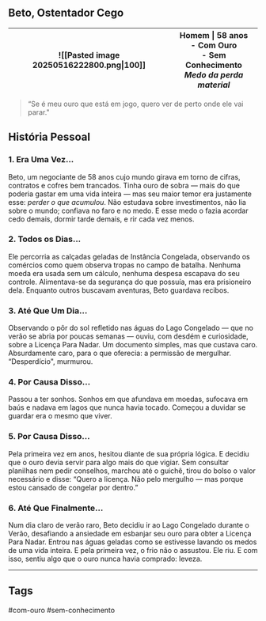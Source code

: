 ## Beto, Ostentador Cego
| ![[Pasted image 20250516222800.png\|100]] | Homem \| 58 anos<br>- Com Ouro<br>- Sem Conhecimento<br>*Medo da perda material* |
| ----------------------------------------- | -------------------------------------------------------------------------------- |
> “Se é meu ouro que está em jogo, quero ver de perto onde ele vai parar."
## História Pessoal
### 1. Era Uma Vez...
Beto, um negociante de 58 anos cujo mundo girava em torno de cifras, contratos e cofres bem trancados. Tinha ouro de sobra — mais do que poderia gastar em uma vida inteira — mas seu maior temor era justamente esse: _perder o que acumulou_. Não estudava sobre investimentos, não lia sobre o mundo; confiava no faro e no medo. E esse medo o fazia acordar cedo demais, dormir tarde demais, e rir cada vez menos.
### 2. Todos os Dias...
Ele percorria as calçadas geladas de Instância Congelada, observando os comércios como quem observa tropas no campo de batalha. Nenhuma moeda era usada sem um cálculo, nenhuma despesa escapava do seu controle. Alimentava-se da segurança do que possuía, mas era prisioneiro dela. Enquanto outros buscavam aventuras, Beto guardava recibos.
### 3. Até Que Um Dia...
Observando o pôr do sol refletido nas águas do Lago Congelado — que no verão se abria por poucas semanas — ouviu, com desdém e curiosidade, sobre a Licença Para Nadar. Um documento simples, mas que custava caro. Absurdamente caro, para o que oferecia: a permissão de mergulhar. “Desperdício", murmurou.
### 4. Por Causa Disso...
Passou a ter sonhos. Sonhos em que afundava em moedas, sufocava em baús e nadava em lagos que nunca havia tocado. Começou a duvidar se guardar era o mesmo que viver.
### 5. Por Causa Disso...
Pela primeira vez em anos, hesitou diante de sua própria lógica. E decidiu que o ouro devia servir para algo mais do que vigiar. Sem consultar planilhas nem pedir conselhos, marchou até o guichê, tirou do bolso o valor necessário e disse: “Quero a licença. Não pelo mergulho — mas porque estou cansado de congelar por dentro.”
### 6. Até Que Finalmente...
Num dia claro de verão raro, Beto decidiu ir ao Lago Congelado durante o Verão, desafiando a ansiedade em esbanjar seu ouro para obter a Licença Para Nadar. Entrou nas águas geladas como se estivesse lavando os medos de uma vida inteira. E pela primeira vez, o frio não o assustou. Ele riu. E com isso, sentiu algo que o ouro nunca havia comprado: leveza.

---
## Tags
#com-ouro #sem-conhecimento